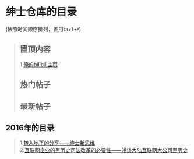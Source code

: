 <h1 id="绅士仓库的目录">绅士仓库的目录</h1>

<p>(依照时间顺序排列，善用<code>Ctrl+F</code>)</p>

<blockquote>
  <h2 id="置顶内容">置顶内容</h2>
  
  <p>1.<a href="http://space.bilibili.com/10819469/#!/index">俺的bilibili主页</a></p>
  
  <h2 id="热门帖子">热门帖子</h2>
  
  <h2 id="最新帖子">最新帖子</h2>
</blockquote>



<h2 id="2016年的目录">2016年的目录</h2>

<blockquote>
  <p>1.<a href="https://github.com/th00/GentleLib/blob/master/New%20mind.md">转入地下的分享——绅士新思维</a> <br>
  2.<a href="https://github.com/th00/GentleLib/blob/master/Dark%20history2016-01-31ii.md">互联网企业的黑历史司法改革的必要性——浅谈大陆互联网大公司黑历史
</a></p>
</blockquote>
